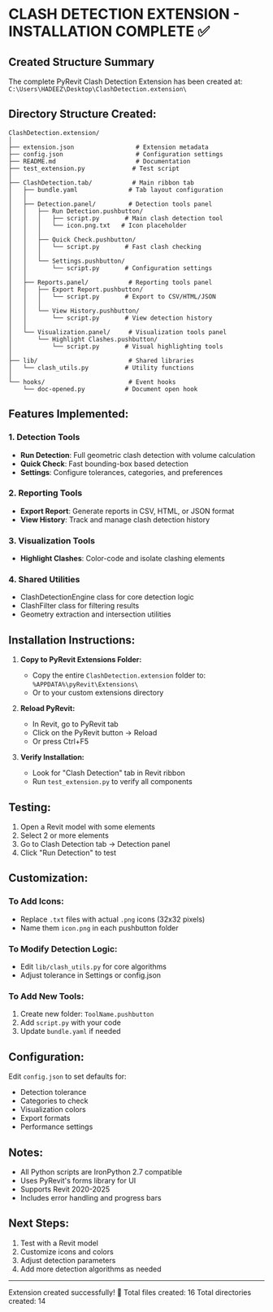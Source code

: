 # CLASH DETECTION EXTENSION - INSTALLATION COMPLETE ✅

## Created Structure Summary

The complete PyRevit Clash Detection Extension has been created at:
`C:\Users\HADEEZ\Desktop\ClashDetection.extension\`

## Directory Structure Created:

```
ClashDetection.extension/
│
├── extension.json                 # Extension metadata
├── config.json                    # Configuration settings
├── README.md                      # Documentation
├── test_extension.py             # Test script
│
├── ClashDetection.tab/           # Main ribbon tab
│   ├── bundle.yaml              # Tab layout configuration
│   │
│   ├── Detection.panel/         # Detection tools panel
│   │   ├── Run Detection.pushbutton/
│   │   │   ├── script.py       # Main clash detection tool
│   │   │   └── icon.png.txt   # Icon placeholder
│   │   │
│   │   ├── Quick Check.pushbutton/
│   │   │   └── script.py       # Fast clash checking
│   │   │
│   │   └── Settings.pushbutton/
│   │       └── script.py       # Configuration settings
│   │
│   ├── Reports.panel/           # Reporting tools panel
│   │   ├── Export Report.pushbutton/
│   │   │   └── script.py       # Export to CSV/HTML/JSON
│   │   │
│   │   └── View History.pushbutton/
│   │       └── script.py       # View detection history
│   │
│   └── Visualization.panel/     # Visualization tools panel
│       └── Highlight Clashes.pushbutton/
│           └── script.py       # Visual highlighting tools
│
├── lib/                         # Shared libraries
│   └── clash_utils.py          # Utility functions
│
└── hooks/                       # Event hooks
    └── doc-opened.py           # Document open hook
```

## Features Implemented:

### 1. Detection Tools
- **Run Detection**: Full geometric clash detection with volume calculation
- **Quick Check**: Fast bounding-box based detection
- **Settings**: Configure tolerances, categories, and preferences

### 2. Reporting Tools
- **Export Report**: Generate reports in CSV, HTML, or JSON format
- **View History**: Track and manage clash detection history

### 3. Visualization Tools
- **Highlight Clashes**: Color-code and isolate clashing elements

### 4. Shared Utilities
- ClashDetectionEngine class for core detection logic
- ClashFilter class for filtering results
- Geometry extraction and intersection utilities

## Installation Instructions:

1. **Copy to PyRevit Extensions Folder:**
   - Copy the entire `ClashDetection.extension` folder to:
     `%APPDATA%\pyRevit\Extensions\`
   - Or to your custom extensions directory

2. **Reload PyRevit:**
   - In Revit, go to PyRevit tab
   - Click on the PyRevit button → Reload
   - Or press Ctrl+F5

3. **Verify Installation:**
   - Look for "Clash Detection" tab in Revit ribbon
   - Run `test_extension.py` to verify all components

## Testing:

1. Open a Revit model with some elements
2. Select 2 or more elements
3. Go to Clash Detection tab → Detection panel
4. Click "Run Detection" to test

## Customization:

### To Add Icons:
- Replace `.txt` files with actual `.png` icons (32x32 pixels)
- Name them `icon.png` in each pushbutton folder

### To Modify Detection Logic:
- Edit `lib/clash_utils.py` for core algorithms
- Adjust tolerance in Settings or config.json

### To Add New Tools:
1. Create new folder: `ToolName.pushbutton`
2. Add `script.py` with your code
3. Update `bundle.yaml` if needed

## Configuration:

Edit `config.json` to set defaults for:
- Detection tolerance
- Categories to check
- Visualization colors
- Export formats
- Performance settings

## Notes:

- All Python scripts are IronPython 2.7 compatible
- Uses PyRevit's forms library for UI
- Supports Revit 2020-2025
- Includes error handling and progress bars

## Next Steps:

1. Test with a Revit model
2. Customize icons and colors
3. Adjust detection parameters
4. Add more detection algorithms as needed

---
Extension created successfully! 🎉
Total files created: 16
Total directories created: 14

